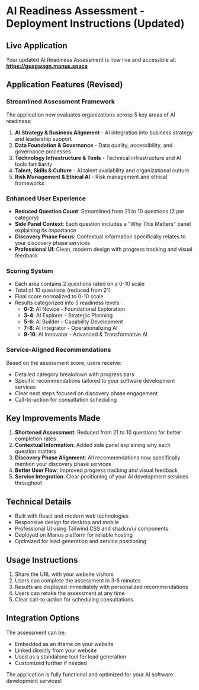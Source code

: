 # AI Readiness Assessment - Deployment Instructions (Updated)

## Live Application
Your updated AI Readiness Assessment is now live and accessible at:
**https://gusgwagn.manus.space**

## Application Features (Revised)

### Streamlined Assessment Framework
The application now evaluates organizations across 5 key areas of AI readiness:
1. **AI Strategy & Business Alignment** - AI integration into business strategy and leadership support
2. **Data Foundation & Governance** - Data quality, accessibility, and governance processes
3. **Technology Infrastructure & Tools** - Technical infrastructure and AI tools familiarity
4. **Talent, Skills & Culture** - AI talent availability and organizational culture
5. **Risk Management & Ethical AI** - Risk management and ethical frameworks

### Enhanced User Experience
- **Reduced Question Count**: Streamlined from 21 to 10 questions (2 per category)
- **Side Panel Context**: Each question includes a "Why This Matters" panel explaining its importance
- **Discovery Phase Focus**: Contextual information specifically relates to your discovery phase services
- **Professional UI**: Clean, modern design with progress tracking and visual feedback

### Scoring System
- Each area contains 2 questions rated on a 0-10 scale
- Total of 10 questions (reduced from 21)
- Final score normalized to 0-10 scale
- Results categorized into 5 readiness levels:
  - **0-2**: AI Novice - Foundational Exploration
  - **3-4**: AI Explorer - Strategic Planning
  - **5-6**: AI Builder - Capability Development
  - **7-8**: AI Integrator - Operationalizing AI
  - **9-10**: AI Innovator - Advanced & Transformative AI

### Service-Aligned Recommendations
Based on the assessment score, users receive:
- Detailed category breakdown with progress bars
- Specific recommendations tailored to your software development services
- Clear next steps focused on discovery phase engagement
- Call-to-action for consultation scheduling

## Key Improvements Made
1. **Shortened Assessment**: Reduced from 21 to 10 questions for better completion rates
2. **Contextual Information**: Added side panel explaining why each question matters
3. **Discovery Phase Alignment**: All recommendations now specifically mention your discovery phase services
4. **Better User Flow**: Improved progress tracking and visual feedback
5. **Service Integration**: Clear positioning of your AI development services throughout

## Technical Details
- Built with React and modern web technologies
- Responsive design for desktop and mobile
- Professional UI using Tailwind CSS and shadcn/ui components
- Deployed on Manus platform for reliable hosting
- Optimized for lead generation and service positioning

## Usage Instructions
1. Share the URL with your website visitors
2. Users can complete the assessment in 3-5 minutes
3. Results are displayed immediately with personalized recommendations
4. Users can retake the assessment at any time
5. Clear call-to-action for scheduling consultations

## Integration Options
The assessment can be:
- Embedded as an iframe on your website
- Linked directly from your website
- Used as a standalone tool for lead generation
- Customized further if needed

The application is fully functional and optimized for your AI software development services!

